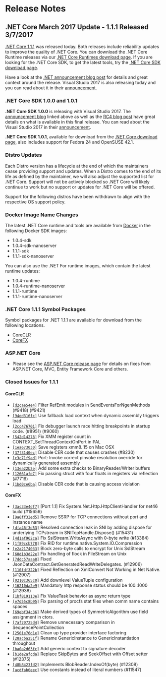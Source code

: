 # Release Notes

## .NET Core March 2017 Update - 1.1.1 Released 3/7/2017

[.NET Core 1.1.1](https://github.com/dotnet/core/blob/master/release-notes/1.1/1.1.1.md) was released today. Both releases include reliability updates to improve the quality of .NET Core. You can download the .NET Core Runtime releases via our [.NET Core Runtimes download page](https://www.microsoft.com/net/download/core#/runtime). If you are looking for the .NET Core SDK, to get the latest tools, try the [.NET Core SDK download page](https://www.microsoft.com/net/download/core#/sdk).

Have a look at the [.NET announcement blog post](https://blogs.msdn.microsoft.com/dotnet/) for details and great context around the release. Visual Studio 2017 is also releasing today and you can read about it in their [announcement](https://blogs.msdn.microsoft.com/visualstudio/).

### .NET Core SDK 1.0.0 and 1.0.1

**.NET Core SDK 1.0.0** is releasing with Visual Studio 2017. The [announcement blog](https://blogs.msdn.microsoft.com/dotnet/) linked above as well as the [RC4 blog post](https://blogs.msdn.microsoft.com/dotnet/2017/02/07/announcing-net-core-tools-updates-in-vs-2017-rc) have great details on what is available in this final release. You can read about the Visual Studio 2017 in their [announcement](https://blogs.msdn.microsoft.com/visualstudio/).

**.NET Core SDK 1.0.1**, available for download from the [.NET Core download page](https://www.microsoft.com/net/core), also includes support for Fedora 24 and OpenSUSE 42.1.

### Distro Updates

Each Distro version has a lifecycle at the end of which the maintainers cease providing support and updates. When a Distro comes to the end of its life as defined by the maintainer, we will also adjust the supported list for .NET Core. Support will not be actively blocked so .NET Core will likely continue to work but no support or updates for .NET Core will be offered.

Support for the following distros have been withdrawn to align with the respective OS support policy.

### Docker Image Name Changes

The latest .NET Core runtime and tools are available from [Docker](https://hub.docker.com/r/microsoft/dotnet/) in the following Docker SDK images:

* 1.0.4-sdk
* 1.0.4-sdk-nanoserver
* 1.1.1-sdk
* 1.1.1-sdk-nanoserver

You can also use the .NET For runtime images, which contain the latest runtime updates:

* 1.0.4-runtime
* 1.0.4-runtime-nanoserver
* 1.1.1-runtime
* 1.1.1-runtime-nanoserver

### .NET Core 1.1.1 Symbol Packages

Symbol packages for .NET 1.1.1 are available for download from the following locations.

* [CoreCLR](https://go.microsoft.com/fwlink/?LinkID=843434)
* [CoreFX](https://go.microsoft.com/fwlink/?LinkID=843438)

### ASP.NET Core

* Please see the [ASP.NET Core release page](https://github.com/aspnet/home/releases/1.1.1) for details on fixes from ASP.NET Core, MVC, Entity Framework Core and others.

### Closed Issues for 1.1.1

#### CoreCLR

* [`[d2cae54e4]`](https://github.com/dotnet/coreclr/commit/d2cae54e4) Filter RefEmit modules in SendEventsForNgenMethods (#9418) (#9421)
* [`[94ed316fc]`](https://github.com/dotnet/coreclr/commit/94ed316fc) Use fallback load context when dynamic assembly triggers load
* [`[2cc476701]`](https://github.com/dotnet/coreclr/commit/2cc476701) Fix debugger launch race hitting breakpoints in startup code. (#8951) (#9060)
* [`[542d14278]`](https://github.com/dotnet/coreclr/commit/542d14278) Fix XMM register count in CONTEXT_SetThreadContextOnPort in PAL
* [`[1ea673030]`](https://github.com/dotnet/coreclr/commit/1ea673030) Save registers xmm8..15 on Mac OSX
* [`[37f3140ec]`](https://github.com/dotnet/coreclr/commit/37f3140ec) Disable CER code that causes crashes (#8230)
* [`[c3c71f9ad]`](https://github.com/dotnet/coreclr/commit/c3c71f9ad) Port: Invoke correct pinvoke resolution override for dynamically generated assembly
* [`[13ea22b2e]`](https://github.com/dotnet/coreclr/commit/13ea22b2e) Add some extra checks to BinaryReader/Writer buffers
* [`[12661afe7]`](https://github.com/dotnet/coreclr/commit/12661afe7) Fix passing struct with four floats in registers via reflection (#7716)
* [`[1bd0ce6ba]`](https://github.com/dotnet/coreclr/commit/1bd0ce6ba) Disable CER code that is causing access violation

#### CoreFX

* [`[3ac33e4df7]`](https://github.com/dotnet/corefx/commit/3ac33e4df7) [Port 1.1] Fix System.Net.Http.HttpClientHandler for net46 build (#15659)
* [`[9a8ff32ed5]`](https://github.com/dotnet/corefx/commit/9a8ff32ed5) Remove SSRP for TCP connections without port and Instance name
* [`[dfa46f3d53]`](https://github.com/dotnet/corefx/commit/dfa46f3d53) Resolved connection leak in SNI by adding dispose for underlying TCPstream in SNITcpHandle.Dispose() (#15431)
* [`[4d1af962ca]`](https://github.com/dotnet/corefx/commit/4d1af962ca) Fix SslStream.WriteAsync with 0-byte write (#13384)
* [`[1f89ccb778]`](https://github.com/dotnet/corefx/commit/1f89ccb778) Fix RID for runtime.native.System.IO.Compression
* [`[e2a2174033]`](https://github.com/dotnet/corefx/commit/e2a2174033) Block zero-byte calls to encrypt for Unix SslStream
* [`[60d1b3d22e]`](https://github.com/dotnet/corefx/commit/60d1b3d22e) Fix handling of flock in FileStream on Unix
* [`[7ddc57aaa8]`](https://github.com/dotnet/corefx/commit/7ddc57aaa8) Fixed JsonDataContract.GetGeneratedReadWriteDelegates. (#12906)
* [`[110fdf322b]`](https://github.com/dotnet/corefx/commit/110fdf322b) Fixed Reflection on XmlConvert Not Working in Net Native. (#12907)
* [`[0210c365c0]`](https://github.com/dotnet/corefx/commit/0210c365c0) Add downlevel ValueTuple configuration
* [`[16210da2e9]`](https://github.com/dotnet/corefx/commit/16210da2e9) Mandatory http response status should be 100..1000 (#12938)
* [`[1bf819113e]`](https://github.com/dotnet/corefx/commit/1bf819113e) Fix ValueTask behavior as async return type
* [`[e7d55c8b95]`](https://github.com/dotnet/corefx/commit/e7d55c8b95) Fix parsing of procfs stat files when comm name contains spaces
* [`[69ebf34c36]`](https://github.com/dotnet/corefx/commit/69ebf34c36) Make derived types of SymmetricAlgorithm use field assignment in ctors.
* [`[7af20725d4]`](https://github.com/dotnet/corefx/commit/7af20725d4) Remove unnecessary comparison in SequencePointCollection
* [`[2501e76d1e]`](https://github.com/dotnet/corefx/commit/2501e76d1e) Clean up type provider interface factoring
* [`[28acba251f]`](https://github.com/dotnet/corefx/commit/28acba251f) Rename GenericInstance to GenericInstantiation throughout
* [`[ba0a2d63fc]`](https://github.com/dotnet/corefx/commit/ba0a2d63fc) Add generic context to signature decoder
* [`[b1de2afcda]`](https://github.com/dotnet/corefx/commit/b1de2afcda) Replace SkipBytes and SeekOffset with Offset setter (#12375)
* [`[48b8423fd2]`](https://github.com/dotnet/corefx/commit/48b8423fd2) Implements BlobReader.IndexOf(byte) (#12308)
* [`[acdfab6eec]`](https://github.com/dotnet/corefx/commit/acdfab6eec) Use constants instead of literal numbers (#11547)